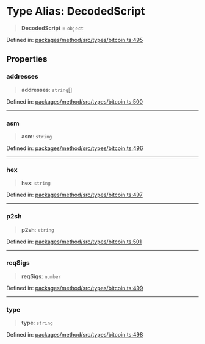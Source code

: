 # Type Alias: DecodedScript

> **DecodedScript** = `object`

Defined in: [packages/method/src/types/bitcoin.ts:495](https://github.com/dcdpr/did-btcr2-js/blob/4a717493e735221d072999f212891939f4de3f23/packages/method/src/types/bitcoin.ts#L495)

## Properties

### addresses

> **addresses**: `string`[]

Defined in: [packages/method/src/types/bitcoin.ts:500](https://github.com/dcdpr/did-btcr2-js/blob/4a717493e735221d072999f212891939f4de3f23/packages/method/src/types/bitcoin.ts#L500)

***

### asm

> **asm**: `string`

Defined in: [packages/method/src/types/bitcoin.ts:496](https://github.com/dcdpr/did-btcr2-js/blob/4a717493e735221d072999f212891939f4de3f23/packages/method/src/types/bitcoin.ts#L496)

***

### hex

> **hex**: `string`

Defined in: [packages/method/src/types/bitcoin.ts:497](https://github.com/dcdpr/did-btcr2-js/blob/4a717493e735221d072999f212891939f4de3f23/packages/method/src/types/bitcoin.ts#L497)

***

### p2sh

> **p2sh**: `string`

Defined in: [packages/method/src/types/bitcoin.ts:501](https://github.com/dcdpr/did-btcr2-js/blob/4a717493e735221d072999f212891939f4de3f23/packages/method/src/types/bitcoin.ts#L501)

***

### reqSigs

> **reqSigs**: `number`

Defined in: [packages/method/src/types/bitcoin.ts:499](https://github.com/dcdpr/did-btcr2-js/blob/4a717493e735221d072999f212891939f4de3f23/packages/method/src/types/bitcoin.ts#L499)

***

### type

> **type**: `string`

Defined in: [packages/method/src/types/bitcoin.ts:498](https://github.com/dcdpr/did-btcr2-js/blob/4a717493e735221d072999f212891939f4de3f23/packages/method/src/types/bitcoin.ts#L498)
